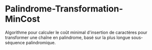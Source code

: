 # Palindrome-Transformation-MinCost
Algorithme pour calculer le coût minimal d'insertion de caractères pour transformer une chaîne en palindrome, basé sur la plus longue sous-séquence palindromique.
